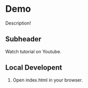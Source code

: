 # Demo

Description!

## Subheader

Watch tutorial on Youtube.

## Local Developent

1. Open index.html in your browser.
